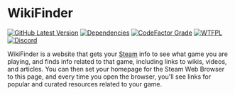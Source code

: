 # WikiFinder
[![GitHub Latest Version](https://img.shields.io/github/v/release/NicholasDJM/wikifinder?label=Version&sort=semver&style=plastic)](https://github.com/NicholasDJM/wikifinder/releases/latest)
[![Dependencies](https://img.shields.io/david/NicholasDJM/wikifinder?label=Dependencies&style=plastic)](https://david-dm.org/NicholasDJM/wikifinder)
[![CodeFactor Grade](https://img.shields.io/codefactor/grade/github/NicholasDJM/wikifinder/main?style=plastic)](https://www.codefactor.io/repository/github/nicholasdjm/wikifinder)
[![WTFPL](https://img.shields.io/badge/License-WTFPL-brightgreen?style=plastic)](http://www.wtfpl.net/)
[![Discord](https://img.shields.io/discord/797245072118644757?label=Support&logo=Discord&logoColor=white&style=plastic)](https://discord.gg/D6zkPWf575)

WikiFinder is a website that gets your [Steam](https://store.steampowered.com) info to see what game you are playing, and finds info related to that game, including links to wikis, videos, and articles. You can then set your homepage for the Steam Web Browser to this page, and every time you open the browser, you'll see links for popular and curated resources related to your game.
